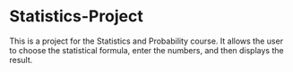 # Statistics-Project
This is a project for the Statistics and Probability course. It allows the user to choose the statistical formula, enter the numbers, and then displays the result.
